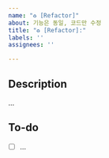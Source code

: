 ```yaml
---
name: "♻️ [Refactor]"
about: 기능은 동일, 코드만 수정
title: "♻️ [Refactor]:"
labels: ''
assignees: ''

---
```


## Description
…

## To-do
- [ ] …
